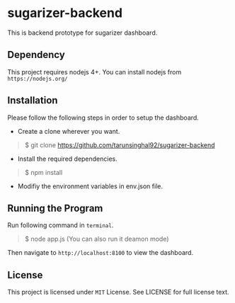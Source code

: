 # sugarizer-backend 

This is backend prototype for sugarizer dashboard.

## Dependency

This project requires nodejs 4+. You can install nodejs from `https://nodejs.org/`


## Installation

Please follow the following steps in order to setup the dashboard.

* Create a clone wherever you want.

>$ git clone https://github.com/tarunsinghal92/sugarizer-backend

* Install the required dependencies.

>$ npm install

* Modifiy the environment variables in env.json file.
 
## Running the Program

Run following command in `terminal`.

>$ node app.js (You can also run it deamon mode)

Then navigate to `http://localhost:8100` to view the dashboard.

## License

This project is licensed under `MIT` License. See LICENSE for full license text.
